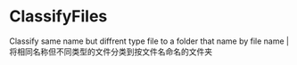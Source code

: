 # ClassifyFiles
Classify same name but diffrent type file to a folder that name by file name | 将相同名称但不同类型的文件分类到按文件名命名的文件夹
